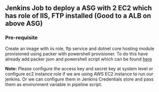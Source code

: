 ## Jenkins Job to deploy a ASG with 2 EC2 which has role of IIS, FTP installed (Good to a ALB on above ASG)

### Pre-requisite

Create an image with iis role, ftp service and dotnet core hosting module provisioned using packer with 
powershell provisioner. To do this have already add packer json and powershell script which can be found
[here](https://github.com/jaguwalapratik/csod-assignments/tree/master/packer)

**Note:** Please configure the access key and secret key at system level or configure ec2 instance role 
if we are using AWS EC2 instance to run our jenkins. Or we can configure them in Jenkins Credentials store
and pass them as environment variable in pipeline script.